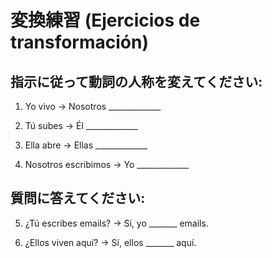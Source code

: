 # 変換練習 (Ejercicios de transformación)

## 指示に従って動詞の人称を変えてください:

1. Yo vivo → Nosotros _____________

2. Tú subes → Él _____________

3. Ella abre → Ellas _____________

4. Nosotros escribimos → Yo _____________

## 質問に答えてください:

5. ¿Tú escribes emails? → Sí, yo _______ emails.

6. ¿Ellos viven aquí? → Sí, ellos _______ aquí.